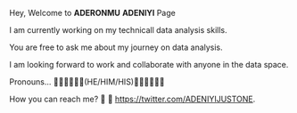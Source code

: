 Hey, Welcome to __ADERONMU__ __ADENIYI__ Page


I am currently working on my technicall data analysis skills. 

You are free to ask me about my journey on data analysis.


I am looking forward to work and collaborate with anyone in the data space.

Pronouns... 🌹🌹🌹🌹🌹🌹(HE/HIM/HIS)🌹🌹🌹🌹🌹🌹

How you can reach me? 👊 👊 https://twitter.com/ADENIYIJUSTONE.
